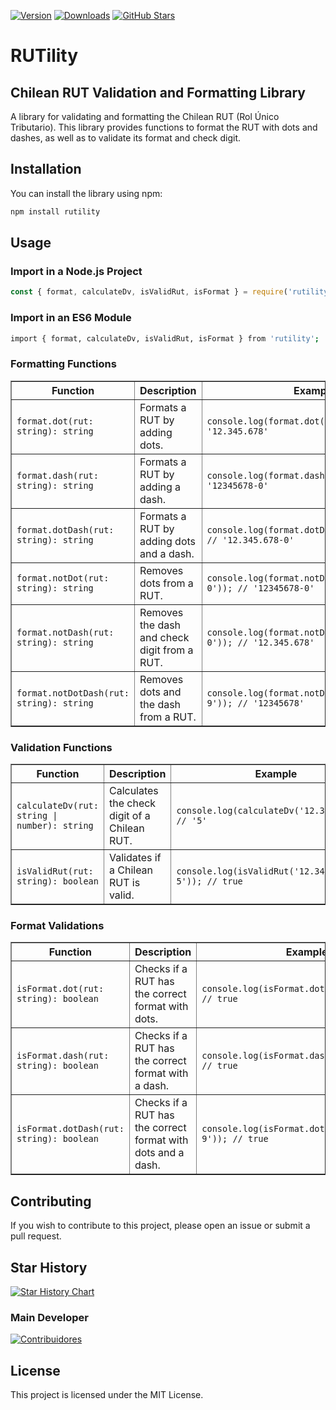 [npm-version-shield]: https://img.shields.io/npm/v/rutility?style=flat&colorA=000000&colorB=000000
[npm-downloads-shield]: https://img.shields.io/npm/dt/rutility.svg?style=flat&colorA=000000&colorB=000000
[npm-url]: https://www.npmjs.com/package/rutility
[github-stars-shield]: https://img.shields.io/github/stars/wotanCode/rutility?style=flat&colorA=000000&colorB=000000
[github-url]: https://github.com/wotanCode/rutility

[![Version][npm-version-shield]][npm-url]
[![Downloads][npm-downloads-shield]][npm-url]
[![GitHub Stars][github-stars-shield]][github-url]


# RUTility
## Chilean RUT Validation and Formatting Library

A library for validating and formatting the Chilean RUT (Rol Único Tributario). This library provides functions to format the RUT with dots and dashes, as well as to validate its format and check digit.

## Installation

You can install the library using npm:

```sh
npm install rutility
```

## Usage

### Import in a Node.js Project
```javascript
const { format, calculateDv, isValidRut, isFormat } = require('rutility');
```

### Import in an ES6 Module
```sh
import { format, calculateDv, isValidRut, isFormat } from 'rutility';
```

### Formatting Functions
<table border="1">
  <thead>
    <tr>
      <th>Function</th>
      <th>Description</th>
      <th>Example</th>
    </tr>
  </thead>
  <tbody>
    <tr>
      <td><code>format.dot(rut: string): string</code></td>
      <td>Formats a RUT by adding dots.</td>
      <td><code>console.log(format.dot('12345678')); // '12.345.678'</code></td>
    </tr>
    <tr>
      <td><code>format.dash(rut: string): string</code></td>
      <td>Formats a RUT by adding a dash.</td>
      <td><code>console.log(format.dash('123456780')); // '12345678-0'</code></td>
    </tr>
    <tr>
      <td><code>format.dotDash(rut: string): string</code></td>
      <td>Formats a RUT by adding dots and a dash.</td>
      <td><code>console.log(format.dotDash('123456780')); // '12.345.678-0'</code></td>
    </tr>
    <tr>
      <td><code>format.notDot(rut: string): string</code></td>
      <td>Removes dots from a RUT.</td>
      <td><code>console.log(format.notDot('12.345.678-0')); // '12345678-0'</code></td>
    </tr>
    <tr>
      <td><code>format.notDash(rut: string): string</code></td>
      <td>Removes the dash and check digit from a RUT.</td>
      <td><code>console.log(format.notDash('12.345.678-0')); // '12.345.678'</code></td>
    </tr>
    <tr>
      <td><code>format.notDotDash(rut: string): string</code></td>
      <td>Removes dots and the dash from a RUT.</td>
      <td><code>console.log(format.notDotDash('12.345.678-9')); // '12345678'</code></td>
    </tr>
  </tbody>
</table>

### Validation Functions
<table border="1">
  <thead>
    <tr>
      <th>Function</th>
      <th>Description</th>
      <th>Example</th>
    </tr>
  </thead>
  <tbody>
    <tr>
      <td><code>calculateDv(rut: string | number): string</code></td>
      <td>Calculates the check digit of a Chilean RUT.</td>
      <td><code>console.log(calculateDv('12.345.678')); // '5'</code></td>
    </tr>
    <tr>
      <td><code>isValidRut(rut: string): boolean</code></td>
      <td>Validates if a Chilean RUT is valid.</td>
      <td><code>console.log(isValidRut('12.345.678-5')); // true</code></td>
    </tr>
  </tbody>
</table>

### Format Validations
<table border="1">
  <thead>
    <tr>
      <th>Function</th>
      <th>Description</th>
      <th>Example</th>
    </tr>
  </thead>
  <tbody>
    <tr>
      <td><code>isFormat.dot(rut: string): boolean</code></td>
      <td>Checks if a RUT has the correct format with dots.</td>
      <td><code>console.log(isFormat.dot('12.345.678')); // true</code></td>
    </tr>
    <tr>
      <td><code>isFormat.dash(rut: string): boolean</code></td>
      <td>Checks if a RUT has the correct format with a dash.</td>
      <td><code>console.log(isFormat.dash('12345678-9')); // true</code></td>
    </tr>
    <tr>
      <td><code>isFormat.dotDash(rut: string): boolean</code></td>
      <td>Checks if a RUT has the correct format with dots and a dash.</td>
      <td><code>console.log(isFormat.dotDash('12.345.678-9')); // true</code></td>
    </tr>
  </tbody>
</table>

## Contributing
If you wish to contribute to this project, please open an issue or submit a pull request.

## Star History

<a href="https://star-history.com/#wotanCode/RUTility&Date">
 <picture>
   <source media="(prefers-color-scheme: dark)" srcset="https://api.star-history.com/svg?repos=wotanCode/RUTility&type=Date&theme=dark" />
   <source media="(prefers-color-scheme: light)" srcset="https://api.star-history.com/svg?repos=wotanCode/RUTility&type=Date" />
   <img alt="Star History Chart" src="https://api.star-history.com/svg?repos=wotanCode/RUTility&type=Date" />
 </picture>
</a>

### Main Developer
[![Contribuidores](https://contrib.rocks/image?repo=wotanCode/RUTility&max=500&columns=20)](https://github.com/wotanCode/RUTility/graphs/contributors)

## License
This project is licensed under the MIT License.
